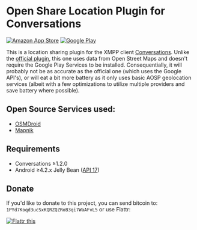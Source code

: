 # Open Share Location Plugin for Conversations

[![Amazon App Store](https://images-na.ssl-images-amazon.com/images/G/01/AmazonMobileApps/amazon-apps-store-us-black.png)](https://www.amazon.com/gp/product/B015M1CBJO)
[![Google Play](https://developer.android.com/images/brand/en_generic_rgb_wo_45.png)](https://play.google.com/store/apps/details?id=com.samwhited.opensharelocationplugin)

This is a location sharing plugin for the XMPP client
[Conversations][conversations]. Unlike the
[official plugin][conversations-loc], this one uses data from Open Street Maps
and doesn't require the Google Play Services to be installed. Consequentially,
it will probably not be as accurate as the official one (which uses the Google
API's), or will eat a bit more battery as it only uses basic AOSP geolocation
services (albeit with a few optimizations to utilize multiple providers and
save battery where possible).

## Open Source Services used:

 - [OSMDroid][osmdroid]
 - [Mapnik][mapnik]

## Requirements

 - Conversations ≥1.2.0
 - Android ≥4.2.x Jelly Bean ([API 17][jellybean])


## Donate

If you'd like to donate to this project, you can send bitcoin to:
`1PYd7Koqd3ucSxKQRZQZRoB3qi7WaAFvL5` or use Flattr:

[![Flattr this](https://button.flattr.com/flattr-badge-large.png)][flattrthis]

[conversations]: https://github.com/siacs/Conversations
[conversations-loc]: https://github.com/siacs/ShareLocationPlugin
[osmdroid]: https://github.com/osmdroid/osmdroid
[mapnik]: http://mapnik.org/
[flattrthis]: https://flattr.com/submit/auto?user_id=SamWhited&url=https%3A%2F%2Fbitbucket.org%2FSamWhited%2Fopensharelocationplugin
[jellybean]: https://developer.android.com/about/versions/android-4.2.html
